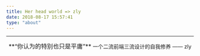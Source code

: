 ```yaml
---
title: Her head world => zly
date: 2018-08-17 15:57:41
type: "about"
---
```

***
<center>
<font size=3>**“你认为的特别也只是平庸”**</font>
一个二流前端三流设计的自我修养
——
zly
</center>
